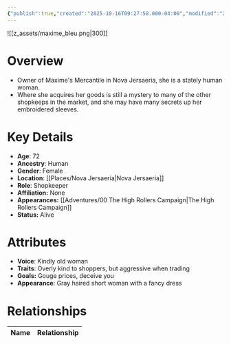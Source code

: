 ```yaml
---
{"publish":true,"created":"2025-10-16T09:27:58.000-04:00","modified":"2025-10-16T14:13:37.525-04:00","published":"2025-10-16T14:13:37.525-04:00","cssclasses":"","Age":"72","Ancestry":"Human","Gender":"Female","Location":["[[Nova Jersaeria]]"],"Role":["Shopkeeper"],"Affiliation":["None"],"Appearances":["[[00 The High Rollers Campaign|The High Rollers Campaign]]"],"Status":"Alive"}
---
```


![[z_assets/maxime_bleu.png|300]]

# Overview
- Owner of Maxime's Mercantile in Nova Jersaeria, she is a stately human woman.
- Where she acquires her goods is still a mystery to many of the other shopkeeps in the market, and she may have many secrets up her embroidered sleeves.

# Key Details
- **Age**: 72
- **Ancestry**: Human
- **Gender**: Female
- **Location**: [[Places/Nova Jersaeria\|Nova Jersaeria]]
- **Role**: Shopkeeper
- **Affiliation:** None
- **Appearances:** [[Adventures/00 The High Rollers Campaign\|The High Rollers Campaign]]
- **Status:** Alive

# Attributes
- **Voice**: Kindly old woman
- **Traits**: Overly kind to shoppers, but aggressive when trading
- **Goals:** Gouge prices, deceive you
- **Appearance**: Gray haired short woman with a fancy dress

# Relationships

| Name  | Relationship |
| ----- | ------------ |
